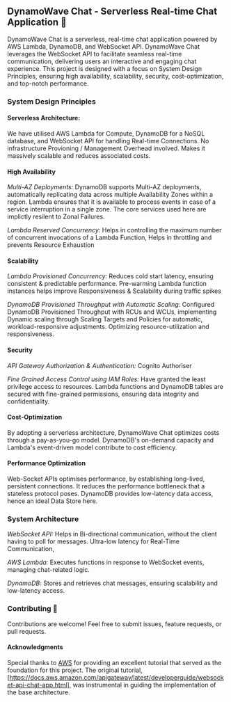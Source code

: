 ## DynamoWave Chat - Serverless Real-time Chat Application  🚀

DynamoWave Chat is a serverless, real-time chat application powered by AWS Lambda, DynamoDB, and WebSocket API.
DynamoWave Chat leverages the WebSocket API to facilitate seamless real-time communication, delivering users an interactive and engaging chat experience. This project is designed with a focus on System Design Principles, ensuring high availability, scalability, security, cost-optimization, and top-notch performance.


### System Design Principles

#### Serverless Architecture:
We have utilised AWS Lambda for Compute, DynamoDB for a NoSQL database, and WebSocket API for handling Real-time Connections. No infrastructure Provioning / Management Overhead involved. Makes it massively scalable and reduces associated costs.

#### High Availability 

_Multi-AZ Deployments:_
DynamoDB supports Multi-AZ deployments, automatically replicating data across multiple Availability Zones within a region.
Lambda ensures that it is available to process events in case of a service interruption in a single zone.
The core services used here are implictly resilent to Zonal Failures.

_Lambda Reserved Concurrency:_ 
Helps in controlling the maximum number of concurrent invocations of a Lambda Function, Helps in throttling and prevents Resource Exhaustion


#### Scalability 

_Lambda Provisioned Concurrency:_ Reduces cold start latency, ensuring consistent & predictable performance. Pre-warming Lambda function instances helps improve Responsiveness & Scalability during traffic spikes

_DynamoDB Provisioned Throughput with Automatic Scaling:_ Configured DynamoDB Provisioned Throughput with RCUs and WCUs, implementing Dynamic scaling through Scaling Targets and Policies for automatic, workload-responsive adjustments. Optimizing resource-utilization and responsiveness.


#### Security 
_API Gateway Authorization & Authentication:_ Cognito Authoriser

_Fine Grained Access Control using IAM Roles:_ Have granted the least privilege access to resources. Lambda functions and DynamoDB tables are secured with fine-grained permissions, ensuring data integrity and confidentiality.

#### Cost-Optimization 
By adopting a serverless architecture, DynamoWave Chat optimizes costs through a pay-as-you-go model. DynamoDB's on-demand capacity and Lambda's event-driven model contribute to cost efficiency.

#### Performance Optimization 
Web-Socket APIs optimises performance, by establishing long-lived, persistent connections. It reduces the performance bottleneck that a stateless protocol poses. DynamoDB provides low-latency data access, hence an ideal Data Store here.

### System Architecture

_WebSocket API:_ Helps in Bi-directional communication, without the client having to poll for messages. Ultra-low latency for Real-Time Communication, 

_AWS Lambda:_ Executes functions in response to WebSocket events, managing chat-related logic.

_DynamoDB_: Stores and retrieves chat messages, ensuring scalability and low-latency access.

### Contributing 🤝
Contributions are welcome! Feel free to submit issues, feature requests, or pull requests. 

#### Acknowledgments
Special thanks to [AWS](https://aws.amazon.com/) for providing an excellent tutorial that served as the foundation for this project. The original tutorial, [https://docs.aws.amazon.com/apigateway/latest/developerguide/websocket-api-chat-app.html], was instrumental in guiding the implementation of the base architecture.


